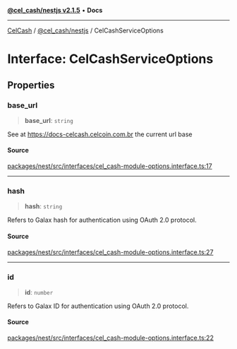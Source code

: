 [**@cel_cash/nestjs v2.1.5**](../README.md) • **Docs**

***

[CelCash](../../../README.md) / [@cel\_cash/nestjs](../README.md) / CelCashServiceOptions

# Interface: CelCashServiceOptions

## Properties

### base\_url

> **base\_url**: `string`

See at https://docs-celcash.celcoin.com.br the current url base

#### Source

[packages/nest/src/interfaces/cel\_cash-module-options.interface.ts:17](https://github.com/Pyxlab/celcash/blob/9dbc7013720b05f34ded33140fbf1d827b403eea/packages/nest/src/interfaces/cel_cash-module-options.interface.ts#L17)

***

### hash

> **hash**: `string`

Refers to Galax hash for authentication using OAuth 2.0 protocol.

#### Source

[packages/nest/src/interfaces/cel\_cash-module-options.interface.ts:27](https://github.com/Pyxlab/celcash/blob/9dbc7013720b05f34ded33140fbf1d827b403eea/packages/nest/src/interfaces/cel_cash-module-options.interface.ts#L27)

***

### id

> **id**: `number`

Refers to Galax ID for authentication using OAuth 2.0 protocol.

#### Source

[packages/nest/src/interfaces/cel\_cash-module-options.interface.ts:22](https://github.com/Pyxlab/celcash/blob/9dbc7013720b05f34ded33140fbf1d827b403eea/packages/nest/src/interfaces/cel_cash-module-options.interface.ts#L22)
